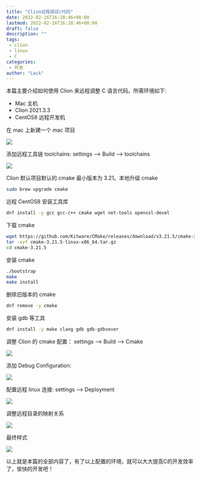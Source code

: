 ```yaml
---
title: "Clion远程调试c代码"
date: 2022-02-16T16:28:46+08:00
lastmod: 2022-02-16T16:28:46+08:00
draft: false
description: ""
tags: 
 - clion
 - linux
 - C
categories: 
 - 开发
author: "Lack"
---
```


本篇主要介绍如何使用 Clion 来远程调整 C 语言代码。所需环境如下:
- Mac 主机
- Clion 2021.3.3
- CentOS8 远程开发机

在 mac 上新建一个 mac 项目

![](https://raw.githubusercontent.com/xingyys/myblog/main/posts/images/20220216163516.png)

添加远程工具链 toolchains: settings --> Build --> toolchains

![](https://raw.githubusercontent.com/xingyys/myblog/main/posts/images/20220216164638.png)

Clion 默认项目默认的 cmake 最小版本为 3.21。本地升级 cmake
```bash
sudo brew upgrade cmake
```

远程 CentOS8 安装工具库
```bash
dnf install -y gcc gcc-c++ cmake wget net-tools openssl-devel
```
下载 cmake
```bash
wget https://github.com/Kitware/CMake/releases/download/v3.21.5/cmake-3.21.5-linux-x86_64.tar.gz
tar -xvf cmake-3.21.5-linux-x86_64.tar.gz
cd cmake-3.21.5
```
安装 cmake
```bash
./bootstrap
make 
make install
```
删除旧版本的 cmake
```bash
dnf remove -y cmake
```
安装 gdb 等工具
```bash
dnf install -y make clang gdb gdb-gdbsever
```
调整 Clion 的 cmake 配置： settings --> Build --> Cmake

![](https://raw.githubusercontent.com/xingyys/myblog/main/posts/images/20220216165622.png)

添加 Debug Configuration:

![](https://raw.githubusercontent.com/xingyys/myblog/main/posts/images/20220216170245.png)

配置远程 linux 连接: settings --> Deployment

![](https://raw.githubusercontent.com/xingyys/myblog/main/posts/images/20220216171652.png)

调整远程目录的映射关系

![](https://raw.githubusercontent.com/xingyys/myblog/main/posts/images/20220216171706.png)

最终样式

![](https://raw.githubusercontent.com/xingyys/myblog/main/posts/images/20220216171750.png)

以上就是本篇的全部内容了，有了以上配置的环境，就可以大大提高C的开发效率了，愉快的开发吧！
